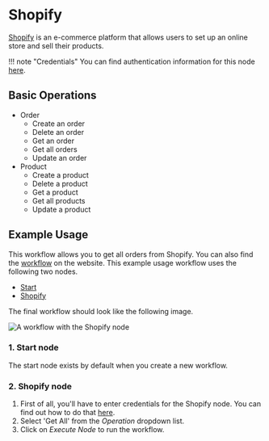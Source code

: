 # Shopify

[Shopify](https://www.shopify.com/) is an e-commerce platform that allows users to set up an online store and sell their products.

!!! note "Credentials"
    You can find authentication information for this node [here](/integrations/builtin/credentials/shopify/).


## Basic Operations

* Order
    * Create an order
    * Delete an order
    * Get an order
    * Get all orders
    * Update an order
* Product
    * Create a product
    * Delete a product
    * Get a product
    * Get all products
    * Update a product

## Example Usage

This workflow allows you to get all orders from Shopify. You can also find the [workflow](https://n8n.io/workflows/548) on the website. This example usage workflow uses the following two nodes.

- [Start](/integrations/builtin/core-nodes/n8n-nodes-base.start/)
- [Shopify]()

The final workflow should look like the following image.

![A workflow with the Shopify node](/_images/integrations/builtin/app-nodes/shopify/workflow.png)

### 1. Start node

The start node exists by default when you create a new workflow.

### 2. Shopify node

1. First of all, you'll have to enter credentials for the Shopify node. You can find out how to do that [here](/integrations/builtin/credentials/shopify/).
2. Select 'Get All' from the *Operation* dropdown list.
3. Click on *Execute Node* to run the workflow.
